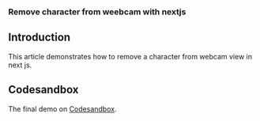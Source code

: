### Remove character from weebcam with nextjs


## Introduction

This article demonstrates how to remove a character from webcam view in next js.


## Codesandbox

The final demo on [Codesandbox](/).

<CodeSandbox
title="mergevideos"
id=" "
/>


